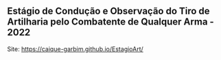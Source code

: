## Estágio de Condução e Observação do Tiro de Artilharia pelo Combatente de Qualquer Arma - 2022

Site: https://caique-garbim.github.io/EstagioArt/
